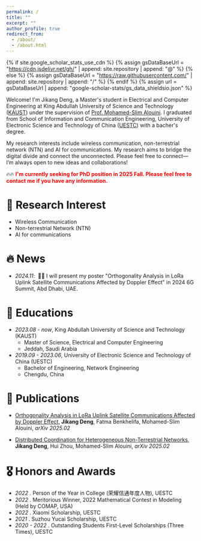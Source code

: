```yaml
---
permalink: /
title: ""
excerpt: ""
author_profile: true
redirect_from: 
  - /about/
  - /about.html
---
```


{% if site.google_scholar_stats_use_cdn %}
{% assign gsDataBaseUrl = "https://cdn.jsdelivr.net/gh/" | append: site.repository | append: "@" %}
{% else %}
{% assign gsDataBaseUrl = "https://raw.githubusercontent.com/" | append: site.repository | append: "/" %}
{% endif %}
{% assign url = gsDataBaseUrl | append: "google-scholar-stats/gs_data_shieldsio.json" %}

<span class='anchor' id='about-me'></span>

Welcome! I'm Jikang Deng, a Master's student in Electrical and Computer Engineering at King Abdullah University of Science and Technology ([KAUST](https://www.kaust.edu.sa/en/)) under the supervision of [Prof. Mohamed-Slim Alouini](https://cemse.kaust.edu.sa/profiles/mohamed-slim-alouini). I graduated from School of Information and Communication Engineering, University of Electronic Science and Technology of China ([UESTC](https://en.uestc.edu.cn/)) with a bacher's degree. 

My research interests include wireless communication, non-terrestrial network (NTN) and AI for communications. My research aims to bridge the digital divide and connect the unconnected. Please feel free to connect—I’m always open to new ideas and collaborations!

🔥🔥 <strong><span id="PhD_seek" style="color: red;">I'm currently seeking for PhD position in 2025 Fall. Please feel free to contact me if you have any information.</span></strong>

<!-- 这是一个注释，Markdown 渲染时不会显示 
My research interest includes neural machine translation and computer vision. I have published more than 100 papers at the top international AI conferences with total <a href='https://scholar.google.com/citations?user=DhtAFkwAAAAJ'>google scholar citations <strong><span id='total_cit'>260000+</span></strong></a> (You can also use google scholar badge <a href='https://scholar.google.com/citations?user=DhtAFkwAAAAJ'><img src="https://img.shields.io/endpoint?url={{ url | url_encode }}&logo=Google%20Scholar&labelColor=f6f6f6&color=9cf&style=flat&label=citations"></a>).-->

# 🔬 Research Interest
- Wireless Communication
- Non-terrestrial Network (NTN)
- AI for communications

# 🔥 News
- *2024.11*: &nbsp;🎉🎉 I will present my poster "Orthogonality Analysis in LoRa Uplink Satellite Communications Affected by Doppler Effect" in 2024 6G Summit, Abd Dhabi, UAE. 

# 📖 Educations
- *2023.08 - now*, King Abdullah University of Science and Technology (KAUST)
  - Master of Science, Electrical and Computer Engineering
  - Jeddah, Saudi Arabia
- *2019.09 - 2023.06*, University of Electronic Science and Technology of China (UESTC)
  - Bachelor of Engineering, Network Engineering
  - Chengdu, China

# 📝 Publications 
- [Orthogonality Analysis in LoRa Uplink Satellite Communications Affected by Doppler Effect](https://arxiv.org/abs/2502.16179), **Jikang Deng**, Fatma Benkhelifa, Mohamed-Slim Alouini, *arXiv 2025.02*

- [Distributed Coordination for Heterogeneous Non-Terrestrial Networks](https://arxiv.org/abs/2502.17366), **Jikang Deng**, Hui Zhou, Mohamed-Slim Alouini, *arXiv 2025.02*

<!--<div class='paper-box'><div class='paper-box-image'><div><div class="badge">CVPR 2016</div><img src='images/500x300.png' alt="sym" width="100%"></div></div>
<div class='paper-box-text' markdown="1">

[Deep Residual Learning for Image Recognition](https://openaccess.thecvf.com/content_cvpr_2016/papers/He_Deep_Residual_Learning_CVPR_2016_paper.pdf)

**Kaiming He**, Xiangyu Zhang, Shaoqing Ren, Jian Sun

[**Project**](https://scholar.google.com/citations?view_op=view_citation&hl=zh-CN&user=DhtAFkwAAAAJ&citation_for_view=DhtAFkwAAAAJ:ALROH1vI_8AC) <strong><span class='show_paper_citations' data='DhtAFkwAAAAJ:ALROH1vI_8AC'></span></strong>
- Lorem ipsum dolor sit amet, consectetur adipiscing elit. Vivamus ornare aliquet ipsum, ac tempus justo dapibus sit amet. 
</div>
</div> -->

# 🎖 Honors and Awards
- *2022* . Person of the Year in College (荣耀信通年度人物), UESTC
- *2022* . Meritorious Winner, 2022 Mathematical Contest in Modeling (Held by COMAP, USA)
- *2022* . Xiaomi Scholarship, UESTC
- *2021* . Suzhou Yucai Scholarship, UESTC
- *2020 - 2022* . Outstanding Students First-Level Scholarships (Three Times), UESTC

<!--# 🎼 Hobbies
- Art: Chinese Calligraphy
- Music: Piano, Saxphone
- Sports: Table Tennis
- Other: Cooking-->

<!--# 💬 Invited Talks
 - *2021.06*, Lorem ipsum dolor sit amet, consectetur adipiscing elit. Vivamus ornare aliquet ipsum, ac tempus justo dapibus sit amet. 
- *2021.03*, Lorem ipsum dolor sit amet, consectetur adipiscing elit. Vivamus ornare aliquet ipsum, ac tempus justo dapibus sit amet.  \| [\[video\]](https://github.com/) -->

<!--# 💻 Internships
 - *2019.05 - 2020.02*, [Lorem](https://github.com/), China.-->